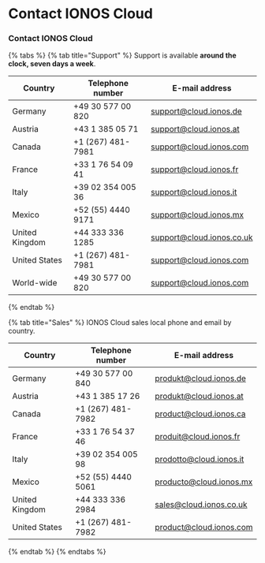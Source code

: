 # Contact IONOS Cloud

### Contact IONOS Cloud

{% tabs %}
{% tab title="Support" %}
Support is available **around the clock, seven days a week**.

| Country        | Telephone number   | E-mail address                                                  |
| -------------- | ------------------ | --------------------------------------------------------------- |
| Germany        | +49 30 577 00 820  | ​[support@cloud.ionos.de](mailto:support@cloud.ionos.de)​       |
| Austria        | +43 1 385 05 71    | ​[support@cloud.ionos.at](mailto:support@cloud.ionos.at)​       |
| Canada         | +1 (267) 481-7981  | ​[support@cloud.ionos.com](mailto:support@cloud.ionos.com)​     |
| France         | +33 1 76 54 09 41  | ​[support@cloud.ionos.fr](mailto:support@cloud.ionos.fr)​       |
| Italy          | +39 02 354 005 36  | ​[support@cloud.ionos.it](mailto:support@cloud.ionos.it)​       |
| Mexico         | +52 (55) 4440 9171 | ​[support@cloud.ionos.mx](mailto:support@cloud.ionos.mx)​       |
| United Kingdom | +44 333 336 1285   | ​[support@cloud.ionos.co.uk](mailto:support@cloud.ionos.co.uk)​ |
| United States  | +1 (267) 481-7981  | ​[support@cloud.ionos.com](mailto:support@cloud.ionos.com)​     |
| World-wide     | +49 30 577 00 820  | ​[support@cloud.ionos.com](mailto:support@cloud.ionos.com)      |
{% endtab %}

{% tab title="Sales" %}
IONOS Cloud sales local phone and email by country.

| Country        | Telephone number   | E-mail address                                              |
| -------------- | ------------------ | ----------------------------------------------------------- |
| Germany        | +49 30 577 00 840  | ​[produkt@cloud.ionos.de](mailto:produkt@cloud.ionos.de)​   |
| Austria        | +43 1 385 17 26    | ​[produkt@cloud.ionos.at](mailto:produkt@cloud.ionos.at)​   |
| Canada         | +1 (267) 481-7982  | ​[product@cloud.ionos.ca](mailto:product@cloud.ionos.ca)​   |
| France         | +33 1 76 54 37 46  | ​[produit@cloud.ionos.fr](mailto:produit@cloud.ionos.fr)​   |
| Italy          | +39 02 354 005 98  | ​[prodotto@cloud.ionos.it](mailto:prodotto@cloud.ionos.it)​ |
| Mexico         | +52 (55) 4440 5061 | ​[producto@cloud.ionos.mx](mailto:producto@cloud.ionos.mx)​ |
| United Kingdom | +44 333 336 2984   | ​[sales@cloud.ionos.co.uk](mailto:sales@cloud.ionos.co.uk)​ |
| United States  | +1 (267) 481-7982  | ​[product@cloud.ionos.com](mailto:product@cloud.ionos.com)  |
{% endtab %}
{% endtabs %}

​

​
